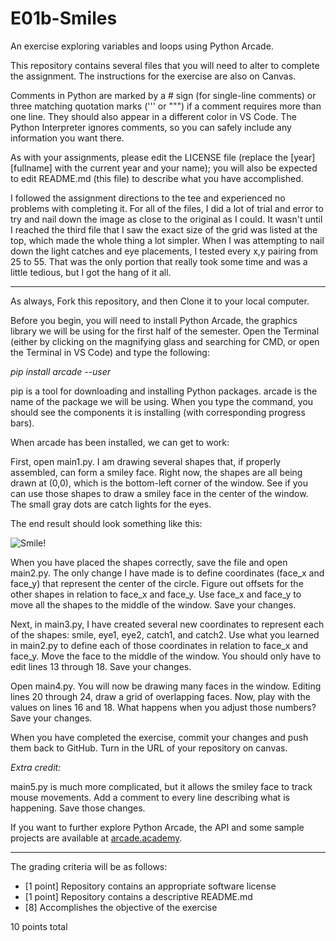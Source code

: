 # E01b-Smiles
An exercise exploring variables and loops using Python Arcade.

This repository contains several files that you will need to alter to complete the assignment. The instructions for the exercise are also on Canvas.

Comments in Python are marked by a # sign (for single-line comments) or three matching quotation marks (''' or """) if a comment requires more than one line. They should also appear in a different color in VS Code. The Python Interpreter ignores comments, so you can safely include any information you want there.

As with your assignments, please edit the LICENSE file (replace the [year] [fullname] with the current year and your name); you will also be expected to edit README.md (this file) to describe what you have accomplished.

I followed the assignment directions to the tee and experienced no problems with completing it. For all of the files, I did a lot of trial and error to try and nail down the image as close to the original as I could. It wasn't until I reached the third file that I saw the exact size of the grid was listed at the top, which made the whole thing a lot simpler. When I was attempting to nail down the light catches and eye placements, I tested every x,y pairing from 25 to 55. That was the only portion that really took some time and was a little tedious, but I got the hang of it all. 

---

As always, Fork this repository, and then Clone it to your local computer.

Before you begin, you will need to install Python Arcade, the graphics library we will be using for the first half of the semester. Open the Terminal (either by clicking on the magnifying glass and searching for CMD, or open the Terminal in VS Code) and type the following:

*pip install arcade --user*

pip is a tool for downloading and installing Python packages. arcade is the name of the package we will be using. When you type the command, you should see the components it is installing (with corresponding progress bars).

When arcade has been installed, we can get to work:

First, open main1.py. I am drawing several shapes that, if properly assembled, can form a smiley face. Right now, the shapes are all being drawn at (0,0), which is the bottom-left corner of the window. See if you can use those shapes to draw a smiley face in the center of the window. The small gray dots are catch lights for the eyes.

The end result should look something like this:

![Smile!](https://github.com/BL-MSCH-C220-F19/E01b-Smiles/blob/master/smile.png)

When you have placed the shapes correctly, save the file and open main2.py. The only change I have made is to define coordinates (face_x and face_y) that represent the center of the circle. Figure out offsets for the other shapes in relation to face_x and face_y. Use face_x and face_y to move all the shapes to the middle of the window. Save your changes.

Next, in main3.py, I have created several new coordinates to represent each of the shapes: smile, eye1, eye2, catch1, and catch2. Use what you learned in main2.py to define each of those coordinates in relation to face_x and face_y. Move the face to the middle of the window. You should only have to edit lines 13 through 18. Save your changes.

Open main4.py. You will now be drawing many faces in the window. Editing lines 20 through 24, draw a grid of overlapping faces. Now, play with the values on lines 16 and 18. What happens when you adjust those numbers? Save your changes.

When you have completed the exercise, commit your changes and push them back to GitHub. Turn in the URL of your repository on canvas.

*Extra credit:* 

main5.py is much more complicated, but it allows the smiley face to track mouse movements. Add a comment to every line describing what is happening. Save those changes.

If you want to further explore Python Arcade, the API and some sample projects are available at [arcade.academy](http://arcade.academy).

---

The grading criteria will be as follows:

* [1 point] Repository contains an appropriate software license
* [1 point] Repository contains a descriptive README.md
* [8] Accomplishes the objective of the exercise

10 points total
